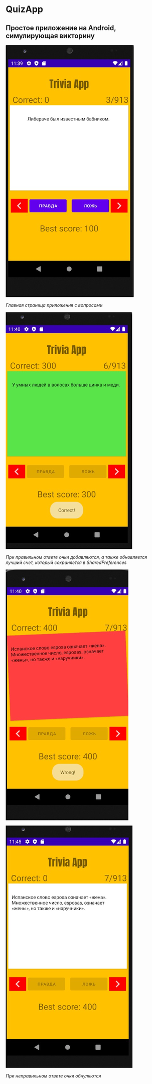 # QuizApp

## Простое приложение на Android, симулирующая викторину


![](./Screens/Questions.jpg)

*Главная страница приложения с вопросами*


![](./Screens/CorrectAnswer.jpg)

*При правильном ответе очки добавляются, а также обновляется лучший счет, который сохраняется в SharedPreferences*

![](./Screens/WrongAnswer.jpg)

![](./Screens/WrongAnswer2.jpg)

*При неправильном ответе очки обнуляются*
